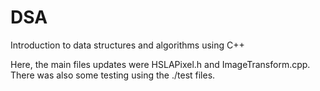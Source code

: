 # DSA
Introduction to data structures and algorithms using C++

Here, the main files updates were HSLAPixel.h and ImageTransform.cpp. There was also some testing using the ./test files.
